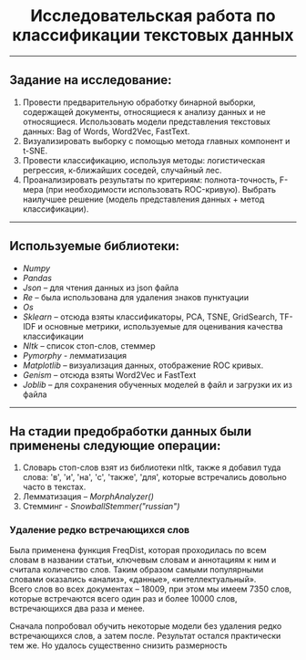 <h1 align = 'center'>Исследовательская работа по классификации текстовых данных</h1>

<hr>

<h2>Задание на исследование:</h2>
<ol>
  <li>Провести предварительную обработку бинарной выборки, содержащей документы, относящиеся к анализу данных и не относящиеся. Использовать модели представления текстовых данных: Bag of Words, Word2Vec, FastText.</li>
<li>Визуализировать выборку с помощью метода главных компонент и t-SNE.</li>
<li>Провести классификацию, используя методы: логистическая регрессия, к-ближайших соседей, случайный лес.</li>
<li>Проанализировать результаты по критериям: полнота-точность, F-мера (при необходимости использовать ROC-кривую). Выбрать наилучшее решение (модель представления данных + метод классификации). </li>
</ol>

<hr>
<h2>Используемые библиотеки:</h2>

<ul>
  <li>	<i>Numpy</i> </li>
  <li>	<i>Pandas</i></li>
  <li>	<i>Json</i> – для чтения данных из json файла</li>
  <li>	<i>Re</i> – была использована для удаления знаков пунктуации</li>
  <li>	<i>Os</i> </li>
  <li>	<i>Sklearn</i> – отсюда взяты классификаторы, PCA, TSNE, GridSearch, TF-IDF и основные метрики, используемые для оценивания качества классификации</li>
  <li>	<i>Nltk</i> – список стоп-слов, стеммер</li>
  <li>	<i>Pymorphy</i> - лемматизация</li>
  <li>	<i>Matplotlib</i> – визуализация данных, отображение ROC кривых.</li>
  <li>	<i>Genism</i> – отсюда взяты Word2Vec и FastText</li>
  <li>	<i>Joblib</i> – для сохранения обученных моделей в файл и загрузки их из файла</li>
</ul>

<hr>
<h2>На стадии предобработки данных были применены следующие операции:</h2>

<ol>
  <li>Словарь стоп-слов взят из библиотеки nltk, также я добавил туда слова: 'в', 'и', 'на', 'с', 'также', 'для', которые встречались довольно часто в текстах.</li>
  <li>Лемматизация – <i>MorphAnalyzer()</i></li>
  <li>Стемминг - <i>SnowballStemmer("russian")</i></li>
</ol>

<h3>Удаление редко встречающихся слов</h3>
<div>
  Была применена функция FreqDist, которая проходилась по всем словам в названии статьи, ключевым словам и аннотациям к ним и считала количество слов. Таким образом самыми популярными словами оказались «анализ», «данные», «интеллектуальный».
</div>

<div>
  Всего слов во всех документах – 18009, при этом мы имеем 7350 слов, которые встречаются всего один раз и более 10000 слов, встречающихся два раза и менее.

Сначала попробовал обучить некоторые модели без удаления редко встречающихся слов, а затем после. Результат остался практически тем же. Но удалось существенно снизить размерность
</div>










